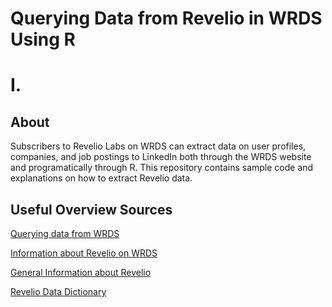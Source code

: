 # Querying Data from Revelio in WRDS Using R

# I.
## About
Subscribers to Revelio Labs on WRDS can extract data on user profiles, companies, and job postings to LinkedIn both through the WRDS website and programatically through R.
This repository contains sample code and explanations on how to extract Revelio data. 

## Useful Overview Sources
[Querying data from WRDS](https://wrds-www.wharton.upenn.edu/pages/support/programming-wrds/programming-r/advanced-topics-in-r/querying-wrds-data-r/)

[Information about Revelio on WRDS](https://wrds-www.wharton.upenn.edu/pages/about/data-vendors/revelio-labs/)

[General Information about Revelio](https://www.data-dictionary.reveliolabs.com/data.html)

[Revelio Data Dictionary](https://www.data-dictionary.reveliolabs.com/)


